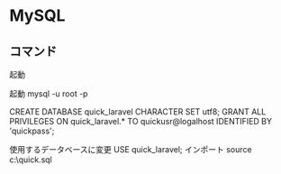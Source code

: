 # MySQL

## コマンド

起動

起動
mysql -u root -p


CREATE DATABASE quick_laravel CHARACTER SET utf8;
GRANT ALL PRIVILEGES ON quick_laravel.* TO quickusr@logalhost IDENTIFIED BY 'quickpass';

使用するデータベースに変更
USE quick_laravel;
インポート
source c:\quick.sql